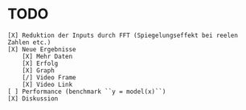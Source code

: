 # TODO

    [X] Reduktion der Inputs durch FFT (Spiegelungseffekt bei reelen Zahlen etc.)
    [X] Neue Ergebnisse
        [X] Mehr Daten
        [X] Erfolg
        [X] Graph
        [/] Video Frame
        [X] Video Link
    [ ] Performance (benchmark ``y = model(x)``)
    [X] Diskussion